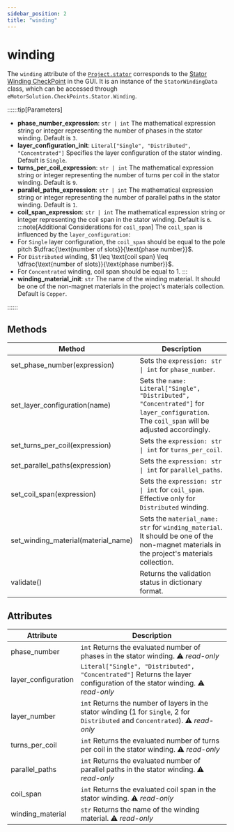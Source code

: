 ```yaml
---
sidebar_position: 2
title: "winding"
---
```

# winding

The `winding` attribute of the [`Project.stator`](/docs/api/Stator) corresponds to the [Stator Winding CheckPoint](/docs/docs/Stator/Winding) in the GUI. It is an instance of the `StatorWindingData` class, which can be accessed through `eMotorSolution.CheckPoints.Stator.Winding`.

::::::tip[Parameters]
- **phase_number_expression**: `str | int` The mathematical expression string or integer representing the number of phases in the stator winding. Default is `3`.
- **layer_configuration_init**: `Literal["Single", "Distributed", "Concentrated"]` Specifies the layer configuration of the stator winding. Default is `Single`.
- **turns_per_coil_expression**: `str | int` The mathematical expression string or integer representing the number of turns per coil in the stator winding. Default is `9`.
- **parallel_paths_expression**: `str | int` The mathematical expression string or integer representing the number of parallel paths in the stator winding. Default is `1`.
- **coil_span_expression**: `str | int` The mathematical expression string or integer representing the coil span in the stator winding. Default is `6`.
:::note[Additional Considerations for `coil_span`]
The `coil_span` is influenced by the `layer_configuration`:
- For `Single` layer configuration, the `coil_span` should be equal to the pole pitch $\dfrac{\text{number of slots}}{\text{phase number}}$.
- For `Distributed` winding, $1 \leq \text{coil span} \leq \dfrac{\text{number of slots}}{\text{phase number}}$.
- For `Concentrated` winding, coil span should be equal to $1$.
:::
- **winding_material_init**: `str` The name of the winding material. It should be one of the non-magnet materials in the project's materials collection. Default is `Copper`.


::::::

## Methods
| Method | Description |
|--------|-------------|
| set_phase_number(expression) | Sets the `expression: str \| int` for `phase_number`. |
| set_layer_configuration(name) | Sets the `name: Literal["Single", "Distributed", "Concentrated"]` for `layer_configuration`. The `coil_span` will be adjusted accordingly. |
| set_turns_per_coil(expression) | Sets the `expression: str \| int` for `turns_per_coil`. |
| set_parallel_paths(expression) | Sets the `expression: str \| int` for `parallel_paths`. |
| set_coil_span(expression) | Sets the `expression: str \| int` for `coil_span`. Effective only for `Distributed` winding. |
| set_winding_material(material_name) | Sets the `material_name: str` for `winding_material`. It should be one of the non-magnet materials in the project's materials collection. |
| validate() | Returns the validation status in dictionary format. |

## Attributes
| Attribute | Description |
|-----------|-------------|
| phase_number | `int` Returns the evaluated number of phases in the stator winding. :warning: *read-only* |
| layer_configuration | `Literal["Single", "Distributed", "Concentrated"]` Returns the layer configuration of the stator winding. :warning: *read-only* |
| layer_number | `int` Returns the number of layers in the stator winding (1 for `Single`, 2 for `Distributed` and `Concentrated`). :warning: *read-only* |
| turns_per_coil | `int` Returns the evaluated number of turns per coil in the stator winding. :warning: *read-only* |
| parallel_paths | `int` Returns the evaluated number of parallel paths in the stator winding. :warning: *read-only* |
| coil_span | `int` Returns the evaluated coil span in the stator winding. :warning: *read-only* |
| winding_material | `str` Returns the name of the winding material. :warning: *read-only* |
